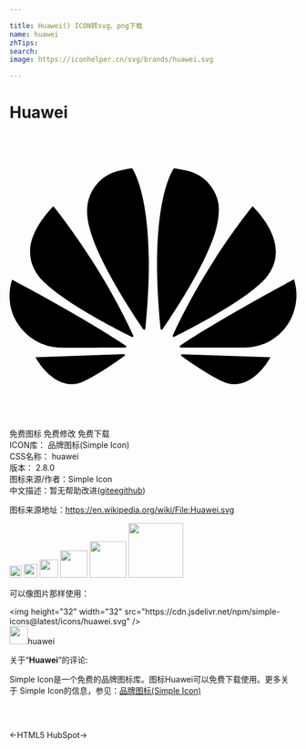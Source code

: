 ```yaml
---

title: Huawei() ICON转svg、png下载
name: huawei
zhTips: 
search: 
image: https://iconhelper.cn/svg/brands/huawei.svg

---
```


# Huawei  <small style="font-size: 60%;font-weight: 100"></small>

<div id="svg" class="svg-wrap">
<svg role="img" viewBox="0 0 24 24" xmlns="http://www.w3.org/2000/svg"><title>Huawei icon</title><path d="M3.67 6.14S1.82 7.91 1.72 9.78v.35c.08 1.51 1.22 2.4 1.22 2.4 1.83 1.79 6.26 4.04 7.3 4.55 0 0 .06.03.1-.01l.02-.04V17v-.01C7.52 10.8 3.67 6.14 3.67 6.14zM9.65 18.6c-.02-.08-.1-.08-.1-.08l-7.38.26c.8 1.43 2.15 2.53 3.56 2.2.96-.25 3.16-1.78 3.88-2.3.06-.05.04-.09.04-.09zM9.73 17.82C6.49 15.63.21 12.28.21 12.28c-.15.46-.2.9-.21 1.3v.07c0 1.07.4 1.82.4 1.82.8 1.69 2.34 2.2 2.34 2.2.7.3 1.4.31 1.4.31.12.02 4.4 0 5.54 0 .05 0 .08-.05.08-.05v-.06c0-.03-.03-.05-.03-.05zM9.06 3.19a3.42 3.42 0 0 0-2.57 3.15v.41c.03.6.16 1.05.16 1.05.66 2.9 3.86 7.65 4.55 8.65.05.05.1.03.1.03a.1.1 0 0 0 .06-.1c1.06-10.6-1.11-13.42-1.11-13.42-.32.02-1.19.23-1.19.23zM17.36 5.46s-.49-1.8-2.44-2.28c0 0-.57-.14-1.17-.22 0 0-2.18 2.81-1.12 13.43.01.07.06.08.06.08.07.03.1-.03.1-.03.72-1.03 3.9-5.76 4.55-8.64 0 0 .36-1.4.02-2.34zM14.44 18.53s-.07 0-.09.05c0 0-.01.07.03.1.7.51 2.85 2 3.88 2.3 0 0 .16.05.43.06h.14c.69-.02 1.9-.37 3-2.26l-7.4-.25zM22.27 10.12c.14-2.06-1.94-3.97-1.94-3.98 0 0-3.85 4.66-6.67 10.8 0 0-.03.08.02.13l.04.01h.06c1.06-.53 5.46-2.77 7.28-4.54 0 0 1.15-.93 1.21-2.42zM23.79 12.26s-6.28 3.37-9.52 5.55c0 0-.05.04-.03.11 0 0 .03.06.07.06 1.16 0 5.56 0 5.67-.02 0 0 .57-.02 1.27-.29 0 0 1.56-.5 2.37-2.27 0 0 .73-1.45.17-3.14z"/></svg>
</div>
<detail full-name='huawei'></detail>

<div class="detail-page">
<p>
<span><span class="badge-success badge">免费图标</span> <span class="badge-success badge">免费修改</span>  <span class="badge-success badge">免费下载</span> </span>
<br/>
<span>
ICON库：
<span class="badge-secondary badge">品牌图标(Simple Icon)</span> 
</span>
<br/>
<span>
CSS名称：
<span class="badge-secondary badge">huawei</span> 
</span>

<br/>
<span>
版本：
<span class="badge-secondary badge">2.8.0</span> 
</span>
<br/>
<span>图标来源/作者：<span class="badge-light badge">Simple Icon</span></span> 
<br/>
<span class="zh-detail">中文描述：暂无<span class="help-link"><span>帮助改进</span>(<a href="https://gitee.com/liuwave/icon-helper/edit/master/json/brands/huawei.json" target="_blank" rel="noopener noreferrer">gitee</a><a href="https://github.com/liuwave/icon-helper/edit/master/json/brands/huawei.json" target="_blank" rel="noopener noreferrer">github</a></span>)</span><br/>
</p>
</div><div class="description description alert alert-light"><p>图标来源地址：<a href="https://en.wikipedia.org/wiki/File:Huawei.svg" target="_blank" rel="noopener noreferrer">https://en.wikipedia.org/wiki/File:Huawei.svg</a></p></div>
<div class="alert alert-dark">
<img height="21" width="21" src="https://cdn.jsdelivr.net/npm/simple-icons@latest/icons/huawei.svg" />
<img height="24" width="24" src="https://cdn.jsdelivr.net/npm/simple-icons@latest/icons/huawei.svg" />
<img height="32" width="32" src="https://cdn.jsdelivr.net/npm/simple-icons@latest/icons/huawei.svg" />
<img height="48" width="48" src="https://cdn.jsdelivr.net/npm/simple-icons@latest/icons/huawei.svg" />
<img height="64" width="64" src="https://cdn.jsdelivr.net/npm/simple-icons@latest/icons/huawei.svg" />
<img height="96" width="96" src="https://cdn.jsdelivr.net/npm/simple-icons@latest/icons/huawei.svg" />

</div>
<div>
  <p>可以像图片那样使用：    
  </p>
  <div class="alert alert-primary" style="font-size: 14px">
    &lt;img height="32" width="32" src="https://cdn.jsdelivr.net/npm/simple-icons@latest/icons/huawei.svg" /&gt;
    <copy-btn content='<img height="32" width="32" src="https://cdn.jsdelivr.net/npm/simple-icons@latest/icons/huawei.svg" />'></copy-btn>
  </div>
  <div class="alert alert-secondary">
    <img height="32" width="32" src="https://cdn.jsdelivr.net/npm/simple-icons@latest/icons/huawei.svg" />huawei
    <copy-btn content="huawei" btn-title="复制图标名称"></copy-btn>
  </div>
</div>
<div class="icon-detail__container">
<p>关于“<b>Huawei</b>”的评论:</p>
</div>
<Vssue title="关于“Huawei”的评论" />
<div><p>Simple Icon是一个免费的品牌图标库。图标Huawei可以免费下载使用。更多关于  Simple Icon的信息，参见：<a target="_blank" href="https://iconhelper.cn/brands.html">品牌图标(Simple Icon)</a>
</p></div>


<div style="padding:2rem 0 " class="page-nav"><p class="inner"><span class="prev">←<router-link to="/icon/html5.html">HTML5</router-link></span> <span class="next"><router-link to="/icon/hubspot.html">HubSpot</router-link>→</span></p></div>
